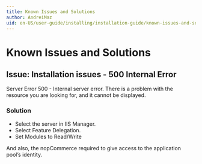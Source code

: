 ```yaml
---
title: Known Issues and Solutions
author: AndreiMaz
uid: en-US/user-guide/installing/installation-guide/known-issues-and-solutions
---
```

# Known Issues and Solutions

## Issue: Installation issues - 500 Internal Error

Server Error
500 - Internal server error.
There is a problem with the resource you are looking for, and it cannot be displayed.

### Solution

- Select the server in IIS Manager.
- Select Feature Delegation.
- Set Modules to Read/Write

And also, the nopCommerce required to give access to the application pool’s identity.

